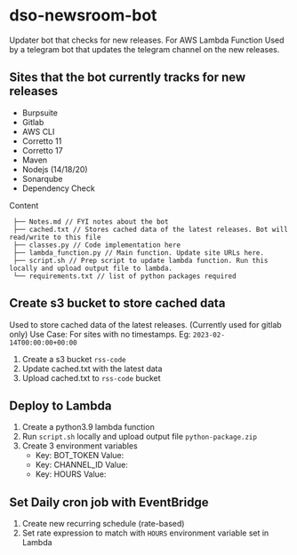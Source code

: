 # dso-newsroom-bot
Updater bot that checks for new releases. For AWS Lambda Function
Used by a telegram bot that updates the telegram channel on the new releases.

## Sites that the bot currently tracks for new releases
- Burpsuite
- Gitlab
- AWS CLI
- Corretto 11
- Corretto 17
- Maven
- Nodejs (14/18/20)
- Sonarqube
- Dependency Check

Content
```
 ├── Notes.md // FYI notes about the bot
 ├── cached.txt // Stores cached data of the latest releases. Bot will read/write to this file
 ├── classes.py // Code implementation here
 ├── lambda_function.py // Main function. Update site URLs here.
 ├── script.sh // Prep script to update lambda function. Run this locally and upload output file to lambda.
 └── requirements.txt // list of python packages required
```

## Create s3 bucket to store cached data
Used to store cached data of the latest releases. (Currently used for gitlab only)
Use Case: For sites with no timestamps. Eg: `2023-02-14T00:00:00+00:00`

1. Create a s3 bucket `rss-code`
2. Update cached.txt with the latest data
3. Upload cached.txt to `rss-code` bucket

## Deploy to Lambda

1. Create a python3.9 lambda function
2. Run `script.sh` locally and upload output file `python-package.zip`
3. Create 3 environment variables
   - Key: BOT_TOKEN
     Value: <telegram-bot-token>
   - Key: CHANNEL_ID
     Value: <telegram-channel-id>
   - Key: HOURS
     Value: <how-often-bot-checks-for-new-releases>

## Set Daily cron job with EventBridge

1. Create new recurring schedule (rate-based)
2. Set rate expression to match with `HOURS` environment variable set in Lambda
